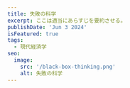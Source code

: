 ```yaml
---
title: 失敗の科学
excerpt: ここは適当にあらすじを要約させる。
publishDate: 'Jun 3 2024'
isFeatured: true
tags:
  - 現代経済学
seo:
  image:
    src: '/black-box-thinking.png'
    alt: 失敗の科学
---
```



